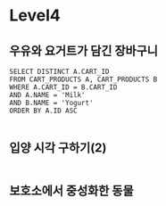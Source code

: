 # Level4

## 우유와 요거트가 담긴 장바구니

```
SELECT DISTINCT A.CART_ID
FROM CART_PRODUCTS A, CART_PRODUCTS B
WHERE A.CART_ID = B.CART_ID
AND A.NAME = 'Milk'
AND B.NAME = 'Yogurt'
ORDER BY A.ID ASC
```

```
```



## 입양 시각 구하기(2)

```
```



## 보호소에서 중성화한 동물

```
```

